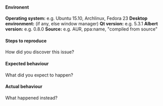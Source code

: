 #### Environent
**Operating system:** e.g. Ubuntu 15.10, Archlinux, Fedora 23
**Desktop environment:** (if any, else window manager)
**Qt version:** e.g. 5.3.1
**Albert version:** e.g. 0.8.0
**Source:** e.g. AUR, ppa:name, "compiled from source"

#### Steps to reproduce
How did you discover this issue?

#### Expected behaviour
What did you expect to happen?

#### Actual behaviour
What happened instead?
